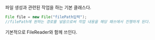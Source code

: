 파일 생성과 관련된 작업을 하는 기본 클래스다.
```java
File file = new File("filePath입력");
//filePath에 원하는 경로를 넣음으로써 작업 내용을 해당 패쓰에서 진행하게 된다.
```

기본적으로 FileReader와 함께 쓰인다.